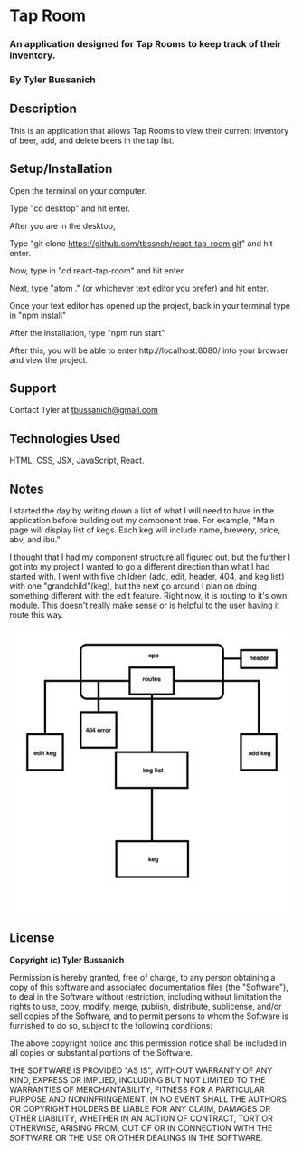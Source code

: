 # Tap Room
### An application designed for Tap Rooms to keep track of their inventory.
### **By Tyler Bussanich**

## Description

This is an application that allows Tap Rooms to view their current inventory of beer, add, and delete beers in the tap list.


## Setup/Installation

Open the terminal on your computer.

Type "cd desktop" and hit enter.

After you are in the desktop,

Type "git clone https://github.com/tbssnch/react-tap-room.git" and hit enter.

Now, type in "cd react-tap-room" and hit enter

Next, type "atom ." (or whichever text editor you prefer) and hit enter.

Once your text editor has opened up the project, back in your terminal type in "npm install"

After the installation, type "npm run start"

After this, you will be able to enter http://localhost:8080/ into your browser and view the project.


## Support

Contact Tyler at tbussanich@gmail.com

## Technologies Used

HTML, CSS, JSX, JavaScript, React.


## Notes

I started the day by writing down a list of what I will need to have in the application before building out my component tree. For example, "Main page will display list of kegs. Each keg will include name, brewery, price, abv, and ibu."

I thought that I had my component structure all figured out, but the further I got into my project I wanted to go a different direction than what I had started with. I went with five children (add, edit, header, 404, and keg list) with one "grandchild"(keg), but the next go around I plan on doing something different with the edit feature. Right now, it is routing to it's own module. This doesn't really make sense or is helpful to the user having it route this way.

![ProjectTree](ProjectTree.svg)


## License

**Copyright (c) Tyler Bussanich**

Permission is hereby granted, free of charge, to any person obtaining a copy
of this software and associated documentation files (the "Software"), to deal
in the Software without restriction, including without limitation the rights
to use, copy, modify, merge, publish, distribute, sublicense, and/or sell
copies of the Software, and to permit persons to whom the Software is
furnished to do so, subject to the following conditions:

The above copyright notice and this permission notice shall be included in all
copies or substantial portions of the Software.

THE SOFTWARE IS PROVIDED "AS IS", WITHOUT WARRANTY OF ANY KIND, EXPRESS OR
IMPLIED, INCLUDING BUT NOT LIMITED TO THE WARRANTIES OF MERCHANTABILITY,
FITNESS FOR A PARTICULAR PURPOSE AND NONINFRINGEMENT. IN NO EVENT SHALL THE
AUTHORS OR COPYRIGHT HOLDERS BE LIABLE FOR ANY CLAIM, DAMAGES OR OTHER
LIABILITY, WHETHER IN AN ACTION OF CONTRACT, TORT OR OTHERWISE, ARISING FROM,
OUT OF OR IN CONNECTION WITH THE SOFTWARE OR THE USE OR OTHER DEALINGS IN THE
SOFTWARE.
